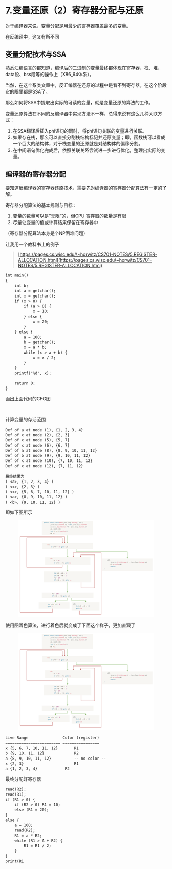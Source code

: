 # 7.变量还原（2）寄存器分配与还原

对于编译器来说，变量分配是用最少的寄存器覆盖最多的变量。

在反编译中，这又有所不同



## 变量分配技术与SSA

熟悉汇编语言的都知道，编译后的二进制的变量最终都体现在寄存器、栈、堆、data段、bss段等的操作上（X86\_64体系）。

当然，在这个系类文章中，反汇编器在还原的过程中是看不到寄存器，在这个阶段它的眼里都是SSA了。

那么如何将SSA中提取出实际的可读的变量，就是变量还原的算法的工作。

变量还原算法在不同的反编译器中实现方法不一样，总得来说有这么几种关联方式：

1. 在SSA翻译后插入phi语句的同时，将phi语句关联的变量进行关联。
2. 如果存在栈，那么可以直接分割栈结构标记并还原变量；即，函数栈可以看成一个巨大的结构体，对于栈变量的还原就是对结构体的偏移分割。
3. 在中间语句优化完成后，依照关联关系尝试进一步进行优化，整理出实际的变量。

## 编译器的寄存器分配

要知道反编译器的寄存器还原技术，需要先对编译器的寄存器分配算法有一定的了解。

寄存器分配算法的基本规则与目标：

1. 变量的数量可以是”无限“的，但CPU 寄存器的数量是有限
2. 尽量让变量的值或计算结果保留在寄存器中

（寄存器分配算法本身是个NP困难问题）

让我用一个教科书上的例子

> &#x20;[https://pages.cs.wisc.edu/\~horwitz/CS701-NOTES/5.REGISTER-ALLOCATION.html](https://pages.cs.wisc.edu/~horwitz/CS701-NOTES/5.REGISTER-ALLOCATION.html)

```
int main()
{   
    int b;
    int a = getchar();
    int x = getchar();
    if (x > 0) {
        if (a > 0) {
            x = 10;
        } else {
            x = 20;
        }
    } else {
        a = 100;
        b = getchar();
        x = a * b;
        while (x > a + b) {
            x = x / 2;
        }
    }
    printf("%d", x);
    
    return 0;
}
```

画出上面代码的CFG图



<figure><img src="../.gitbook/assets/image (4).png" alt=""><figcaption></figcaption></figure>

计算变量的存活范围

```
Def of a at node (1), {1, 2, 3, 4}
Def of x at node (2), {2, 3}
Def of x at node (5), {5, 7}
Def of x at node (6), {6, 7}
Def of a at node (8), {8, 9, 10, 11, 12}
Def of b at node (9), {9, 10, 11, 12}
Def of x at node (10), {7, 10, 11, 12}
Def of x at node (12), {7, 11, 12}

最终结果为
( <a>, {1, 2, 3, 4} )
( <x>, {2, 3} )
( <x>, {5, 6, 7, 10, 11, 12} )
( <a>, {8, 9, 10, 11, 12} )
( <b>, {9, 10, 11, 12} )
```

即如下图所示

<figure><img src="../.gitbook/assets/image (1) (1) (1).png" alt=""><figcaption></figcaption></figure>

使用图着色算法，进行着色后就变成了下面这个样子，更加直观了

<figure><img src="../.gitbook/assets/image (2) (1) (1).png" alt=""><figcaption></figcaption></figure>

```
Live Range               Color (register)
======================== ================
x {5, 6, 7, 10, 11, 12}       R1
b {9, 10, 11, 12}             R2
a {8, 9, 10, 11, 12}          -- no color --
x {2, 3}                      R1
a {1, 2, 3, 4}		      R2
```

最终分配好寄存器

```
read(R2);
read(R1);
if (R1 > 0) {
    if (R2 > 0) R1 = 10;
    else (R1 = 20);
}
else {
    a = 100;
    read(R2);
    R1 = a * R2;
    while (R1 > A + R2) {
        R1 = R1 / 2;
    }
}
print(R1
```







